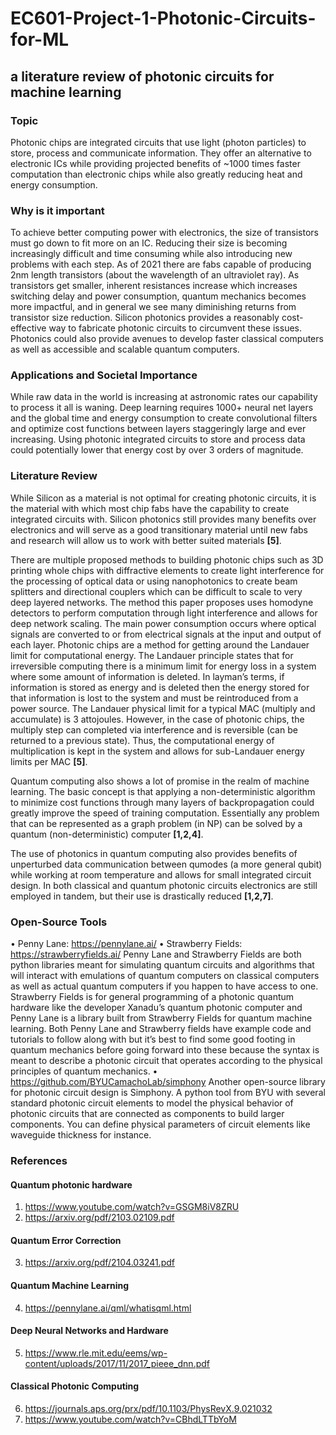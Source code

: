 # EC601-Project-1-Photonic-Circuits-for-ML
## a literature review of photonic circuits for machine learning

### **Topic**

Photonic chips are integrated circuits that use light (photon particles) to store, process and communicate information. They offer an alternative to electronic ICs while providing projected benefits of ~1000 times faster computation than electronic chips while also greatly reducing heat and energy consumption. 

### Why is it important
To achieve better computing power with electronics, the size of transistors must go down to fit more on an IC. Reducing their size is becoming increasingly difficult and time consuming while also introducing new problems with each step. As of 2021 there are fabs capable of producing 2nm length transistors (about the wavelength of an ultraviolet ray). As transistors get smaller, inherent resistances increase which increases switching delay and power consumption, quantum mechanics becomes more impactful, and in general we see many diminishing returns from transistor size reduction. Silicon photonics provides a reasonably cost-effective way to fabricate photonic circuits to circumvent these issues. Photonics could also provide avenues to develop faster classical computers as well as accessible and scalable quantum computers.


### **Applications and Societal Importance**

While raw data in the world is increasing at astronomic rates our capability to process it all is waning. Deep learning requires 1000+ neural net layers and the global time and energy consumption to create convolutional filters and optimize cost functions between layers staggeringly large and ever increasing. Using photonic integrated circuits to store and process data could potentially lower that energy cost by over 3 orders of magnitude.

### **Literature Review**

While Silicon as a material is not optimal for creating photonic circuits, it is the material with which most chip fabs have the capability to create integrated circuits with. Silicon photonics still provides many benefits over electronics and will serve as a good transitionary material until new fabs and research will allow us to work with better suited materials **[5]**. 

There are multiple proposed methods to building photonic chips such as 3D printing whole chips with diffractive elements to create light interference for the processing of optical data or using nanophotonics to create beam splitters and directional couplers which can be difficult to scale to very deep layered networks. The method this paper proposes uses homodyne detectors to perform computation through light interference and allows for deep network scaling. The main power consumption occurs where optical signals are converted to or from electrical signals at the input and output of each layer. Photonic chips are a method for getting around the Landauer limit for computational energy. The Landauer principle states that for irreversible computing there is a minimum limit for energy loss in a system where some amount of information is deleted. In layman’s terms, if information is stored as energy and is deleted then the energy stored for that information is lost to the system and must be reintroduced from a power source. The Landauer physical limit for a typical MAC (multiply and accumulate) is 3 attojoules. However, in the case of photonic chips, the multiply step can completed via interference and is reversible (can be returned to a previous state). Thus, the computational energy of multiplication is kept in the system and allows for sub-Landauer energy limits per MAC **[5]**. 

Quantum computing also shows a lot of promise in the realm of machine learning. The basic concept is that applying a non-deterministic algorithm to minimize cost functions through many layers of backpropagation could greatly improve the speed of training computation. Essentially any problem that can be represented as a graph problem (in NP) can be solved by a quantum (non-deterministic) computer **[1,2,4]**.

The use of photonics in quantum computing also provides benefits of unperturbed data communication between qumodes (a more general qubit) while working at room temperature and allows for small integrated circuit design. In both classical and quantum photonic circuits electronics are still employed in tandem, but their use is drastically reduced **[1,2,7]**.

### **Open-Source Tools**

•	Penny Lane: https://pennylane.ai/ 
•	Strawberry Fields: https://strawberryfields.ai/ 
Penny Lane and Strawberry Fields are both python libraries meant for simulating quantum circuits and algorithms that will interact with emulations of quantum computers on classical computers as well as actual quantum computers if you happen to have access to one. Strawberry Fields is for general programming of a photonic quantum hardware like the developer Xanadu’s quantum photonic computer and Penny Lane is a library built from Strawberry Fields for quantum machine learning.
Both Penny Lane and Strawberry fields have example code and tutorials to follow along with but it’s best to find some good footing in quantum mechanics before going forward into these because the syntax is meant to describe a photonic circuit that operates according to the physical principles of quantum mechanics. 
•	https://github.com/BYUCamachoLab/simphony 
Another open-source library for photonic circuit design is Simphony. A python tool from BYU with several standard photonic circuit elements to model the physical behavior of photonic circuits that are connected as components to build larger components. You can define physical parameters of circuit elements like waveguide thickness for instance.
### **References**
#### **Quantum photonic hardware**

1.	https://www.youtube.com/watch?v=GSGM8iV8ZRU 
2.	https://arxiv.org/pdf/2103.02109.pdf 

#### **Quantum Error Correction**
3.	https://arxiv.org/pdf/2104.03241.pdf 

#### **Quantum Machine Learning**
4.	https://pennylane.ai/qml/whatisqml.html 

#### **Deep Neural Networks and Hardware**
5.	https://www.rle.mit.edu/eems/wp-content/uploads/2017/11/2017_pieee_dnn.pdf

#### **Classical Photonic Computing**
6.	https://journals.aps.org/prx/pdf/10.1103/PhysRevX.9.021032 
7.	https://www.youtube.com/watch?v=CBhdLTTbYoM 
